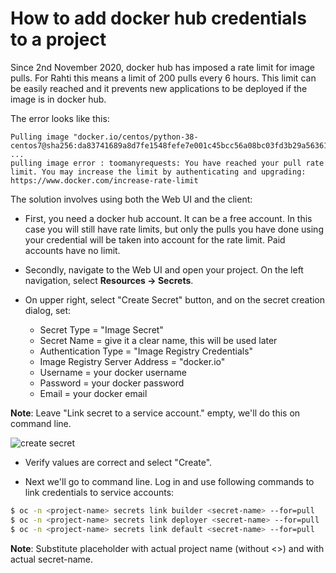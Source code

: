 # How to add docker hub credentials to a project

Since 2nd November 2020, docker hub has imposed a rate limit for image pulls. For Rahti this means a
limit of 200 pulls every 6 hours. This limit can be easily reached and it prevents new applications to be deployed if the image is in docker hub.

The error looks like this:

```
Pulling image "docker.io/centos/python-38-centos7@sha256:da83741689a8d7fe1548fefe7e001c45bcc56a08bc03fd3b29a5636163ca0353" ...
pulling image error : toomanyrequests: You have reached your pull rate limit. You may increase the limit by authenticating and upgrading: https://www.docker.com/increase-rate-limit
```

The solution involves using both the Web UI and the client:

* First, you need a docker hub account. It can be a free account. In this case you will still have rate limits, but only the pulls you have done using your credential will be taken into account for the rate limit. Paid accounts have no limit.

* Secondly, navigate to the Web UI and open your project. On the left navigation, select **Resources -> Secrets**.

* On upper right, select "Create Secret" button, and on the secret creation dialog, set:
  * Secret Type = "Image Secret"
  * Secret Name = give it a clear name, this will be used later
  * Authentication Type = "Image Registry Credentials"
  * Image Registry Server Address = "docker.io"
  * Username = your docker username
  * Password = your docker password
  * Email = your docker email

**Note**: Leave "Link secret to a service account." empty, we'll do this on command line.

![create secret](/cloud/rahti/img/create_docker_hub_secret.png)

* Verify values are correct and select "Create".

* Next we'll go to command line. Log in and use following commands to link credentials to service accounts:

```sh
$ oc -n <project-name> secrets link builder <secret-name> --for=pull
$ oc -n <project-name> secrets link deployer <secret-name> --for=pull
$ oc -n <project-name> secrets link default <secret-name> --for=pull
```

**Note**: Substitute <project-name> placeholder with actual project name (without <>) and <secret-name> with actual secret-name.

